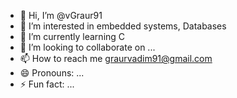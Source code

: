 - 👋 Hi, I’m @vGraur91
- 👀 I’m interested in embedded systems, Databases
- 🌱 I’m currently learning C
- 💞️ I’m looking to collaborate on ...
- 📫 How to reach me graurvadim91@gmail.com
- 😄 Pronouns: ...
- ⚡ Fun fact: ...

<!---
vGraur91/vGraur91 is a ✨ special ✨ repository because its `README.md` (this file) appears on your GitHub profile.
You can click the Preview link to take a look at your changes.
--->
